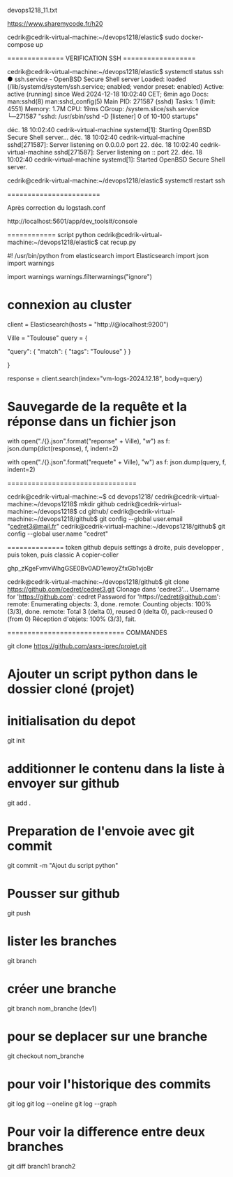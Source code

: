devops1218_11.txt

https://www.sharemycode.fr/h20

cedrik@cedrik-virtual-machine:~/devops1218/elastic$ sudo docker-compose up

============== VERIFICATION SSH ==================

cedrik@cedrik-virtual-machine:~/devops1218/elastic$ systemctl status ssh
● ssh.service - OpenBSD Secure Shell server
     Loaded: loaded (/lib/systemd/system/ssh.service; enabled; vendor preset: enabled)
     Active: active (running) since Wed 2024-12-18 10:02:40 CET; 6min ago
       Docs: man:sshd(8)
             man:sshd_config(5)
   Main PID: 271587 (sshd)
      Tasks: 1 (limit: 4551)
     Memory: 1.7M
        CPU: 19ms
     CGroup: /system.slice/ssh.service
             └─271587 "sshd: /usr/sbin/sshd -D [listener] 0 of 10-100 startups"

déc. 18 10:02:40 cedrik-virtual-machine systemd[1]: Starting OpenBSD Secure Shell server...
déc. 18 10:02:40 cedrik-virtual-machine sshd[271587]: Server listening on 0.0.0.0 port 22.
déc. 18 10:02:40 cedrik-virtual-machine sshd[271587]: Server listening on :: port 22.
déc. 18 10:02:40 cedrik-virtual-machine systemd[1]: Started OpenBSD Secure Shell server.

cedrik@cedrik-virtual-machine:~/devops1218/elastic$ systemctl restart ssh


=======================

Après correction du logstash.conf

http://localhost:5601/app/dev_tools#/console

============ script python
cedrik@cedrik-virtual-machine:~/devops1218/elastic$ cat recup.py


#! /usr/bin/python
from elasticsearch import Elasticsearch
import json
import warnings

import warnings
warnings.filterwarnings("ignore")

# connexion au cluster
client = Elasticsearch(hosts = "http://@localhost:9200")

Ville = "Toulouse"
query = {

  "query": {
    "match": {
      "tags": "Toulouse"
    }
  }

}

response = client.search(index="vm-logs-2024.12.18", body=query)

# Sauvegarde de la requête et la réponse dans un fichier json
with open("./{}.json".format("reponse" + Ville), "w") as f:
  json.dump(dict(response), f, indent=2)

with open("./{}.json".format("requete" + Ville), "w") as f:
  json.dump(query, f, indent=2)

  ================================

cedrik@cedrik-virtual-machine:~$ cd devops1218/
cedrik@cedrik-virtual-machine:~/devops1218$ mkdir github
cedrik@cedrik-virtual-machine:~/devops1218$ cd github/
cedrik@cedrik-virtual-machine:~/devops1218/github$ git config --global user.email "cedret3@mail.fr"
cedrik@cedrik-virtual-machine:~/devops1218/github$ git config --global user.name "cedret"

============== token github
depuis settings à droite, puis developper , puis token, puis classic
A copier-coller

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

cedrik@cedrik-virtual-machine:~/devops1218/github$ git clone https://github.com/cedret/cedret3.git
Clonage dans 'cedret3'...
Username for 'https://github.com': cedret
Password for 'https://cedret@github.com': 
remote: Enumerating objects: 3, done.
remote: Counting objects: 100% (3/3), done.
remote: Total 3 (delta 0), reused 0 (delta 0), pack-reused 0 (from 0)
Réception d'objets: 100% (3/3), fait.

============================= COMMANDES

git clone https://github.com/asrs-iprec/projet.git

# Ajouter un script python dans le dossier cloné (projet)

# initialisation du depot 
git init

# additionner le contenu dans la liste à envoyer sur github
git add .

# Preparation de l'envoie avec git commit
git commit -m "Ajout du script python"

# Pousser sur github
git push

# lister les branches 
git branch

# créer une branche
git branch nom_branche (dev1)

# pour se deplacer sur une branche
git checkout nom_branche

# pour voir l'historique des commits
git log
git log --oneline
git log --graph 

# Pour voir la difference entre deux branches
git diff branch1 branch2